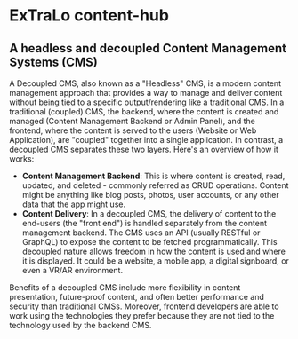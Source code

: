 # ExTraLo content-hub


## A headless and decoupled Content Management Systems (CMS)


A Decoupled CMS, also known as a "Headless" CMS, is a modern content management approach that provides a way to manage and deliver content without being tied to a specific output/rendering like a traditional CMS.
In a traditional (coupled) CMS, the backend, where the content is created and managed (Content Management Backend or Admin Panel), and the frontend, where the content is served to the users (Website or Web Application), are "coupled" together into a single application.
In contrast, a decoupled CMS separates these two layers. Here's an overview of how it works:

* **Content Management Backend**: This is where content is created, read, updated, and deleted - commonly referred as CRUD operations. Content might be anything like blog posts, photos, user accounts, or any other data that the app might use.
* **Content Delivery**: In a decoupled CMS, the delivery of content to the end-users (the "front end") is handled separately from the content management backend. The CMS uses an API (usually RESTful or GraphQL) to expose the content to be fetched programmatically. This decoupled nature allows freedom in how the content is used and where it is displayed. It could be a website, a mobile app, a digital signboard, or even a VR/AR environment.

Benefits of a decoupled CMS include more flexibility in content presentation, future-proof content, and often better performance and security than traditional CMSs. Moreover, frontend developers are able to work using the technologies they prefer because they are not tied to the technology used by the backend CMS.